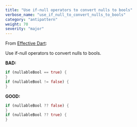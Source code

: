 ```yaml
---
title: "Use if-null operators to convert nulls to bools"
verbose_name: "use_if_null_to_convert_nulls_to_bools"
category: "antipattern"
weight: 70
severity: "major"
---
```

From [Effective Dart](https://dart.dev/effective-dart/usage#prefer-using--to-convert-null-to-a-boolean-value):

Use if-null operators to convert nulls to bools.

**BAD:**
```dart
if (nullableBool == true) {
}
if (nullableBool != false) {
}
```

**GOOD:**
```dart
if (nullableBool ?? false) {
}
if (nullableBool ?? true) {
}
```


